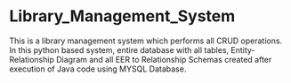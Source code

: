 # Library_Management_System
This is a library management system which performs all CRUD operations. In this python based system, entire database with all tables, Entity-Relationship Diagram and all EER to Relationship Schemas created after execution of Java code using MYSQL Database.
